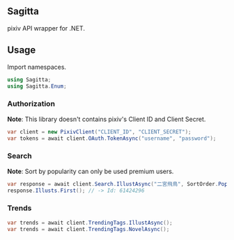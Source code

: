 Sagitta
----
pixiv API wrapper for .NET.  


## Usage

Import namespaces.

```csharp
using Sagitta;
using Sagitta.Enum;
```

### Authorization

**Note**: This library doesn't contains pixiv's Client ID and Client Secret.

```csharp
var client = new PixivClient("CLIENT_ID", "CLIENT_SECRET");
var tokens = await client.OAuth.TokenAsync("username", "password");
```

### Search

**Note**: Sort by popularity can only be used premium users.

```csharp
var response = await client.Search.IllustAsync("二宮飛鳥", SortOrder.PopularDesc, Duration.LastWeek);
response.Illusts.First(); // -> Id: 61424296
```

### Trends

```csharp
var trends = await client.TrendingTags.IllustAsync();
var trends = await client.TrendingTags.NovelAsync();
```